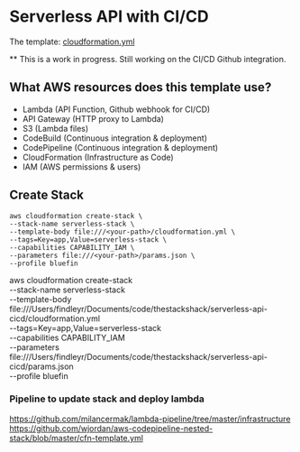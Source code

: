 # Serverless API with CI/CD
The template: [cloudformation.yml](cloudformation.yml)

** This is a work in progress.  Still working on the CI/CD Github integration.

## What AWS resources does this template use?
* Lambda (API Function, Github webhook for CI/CD)
* API Gateway (HTTP proxy to Lambda)
* S3 (Lambda files)
* CodeBuild (Continuous integration & deployment)
* CodePipeline (Continuous integration & deployment)
* CloudFormation (Infrastructure as Code)
* IAM (AWS permissions & users)

## Create Stack
```
aws cloudformation create-stack \
--stack-name serverless-stack \
--template-body file:///<your-path>/cloudformation.yml \
--tags=Key=app,Value=serverless-stack \
--capabilities CAPABILITY_IAM \
--parameters file:///<your-path>/params.json \
--profile bluefin
```

aws cloudformation create-stack \
--stack-name serverless-stack \
--template-body file:///Users/findleyr/Documents/code/thestackshack/serverless-api-cicd/cloudformation.yml \
--tags=Key=app,Value=serverless-stack \
--capabilities CAPABILITY_IAM \
--parameters file:///Users/findleyr/Documents/code/thestackshack/serverless-api-cicd/params.json \
--profile bluefin

### Pipeline to update stack and deploy lambda
https://github.com/milancermak/lambda-pipeline/tree/master/infrastructure
https://github.com/wjordan/aws-codepipeline-nested-stack/blob/master/cfn-template.yml